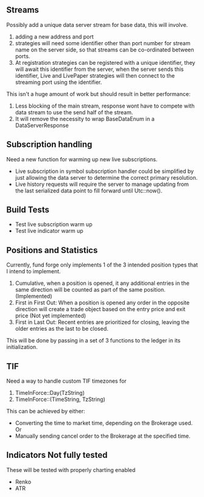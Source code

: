 ## Streams
Possibly add a unique data server stream for base data, this will involve.
1. adding a new address and port
2. strategies will need some identifier other than port number for stream name on the server side, so that streams can be co-ordinated between ports.
3. At registration strategies can be registered with a unique identifier, they will await this identifier from the server, when the server sends this identifier, Live and LivePaper
strategies will then connect to the streaming port using the identifier.

This isn't a huge amount of work but should result in better performance:
1. Less blocking of the main stream, response wont have to compete with data stream to use the send half of the stream.
2. It will remove the necessity to wrap BaseDataEnum in a DataServerResponse

## Subscription handling
Need a new function for warming up new live subscriptions.
- Live subscription in symbol subscription handler could be simplified by just allowing the data server to determine the correct primary resolution.
- Live history requests will require the server to manage updating from the last serialized data point to fill forward until Utc::now().

## Build Tests
- Test live subscription warm up
- Test live indicator warm up

## Positions and Statistics
Currently, fund forge only implements 1 of the 3 intended position types that I intend to implement.
1. Cumulative, when a position is opened, it any additional entries in the same direction will be counted as part of the same position. (Implemented)
2. First in First Out: When a position is opened any order in the opposite direction will create a trade object based on the entry price and exit price (Not yet implemented)
3. First in Last Out: Recent entries are prioritized for closing, leaving the older entries as the last to be closed.

This will be done by passing in a set of 3 functions to the ledger in its initialization.

## TIF
Need a way to handle custom TIF timezones for 
1. TimeInForce::Day(TzString) 
2. TimeInForce::(TimeString, TzString)

This can be achieved by either: 
- Converting the time to market time, depending on the Brokerage used. Or
- Manually sending cancel order to the Brokerage at the specified time.

## Indicators Not fully tested
These will be tested with properly charting enabled
- Renko
- ATR


